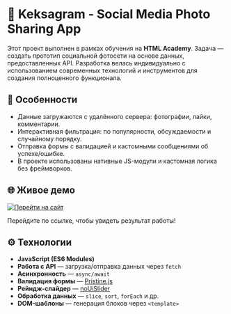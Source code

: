 # 🚀 Keksagram - Social Media Photo Sharing App

Этот проект выполнен в рамках обучения на **HTML Academy**.
Задача — создать прототип социальной фотосети на основе данных, предоставленных API.
Разработка велась индивидуально с использованием современных технологий и инструментов для создания полноценного функционала.

## 📌 Особенности

- Данные загружаются с удалённого сервера: фотографии, лайки, комментарии.
- Интерактивная фильтрация: по популярности, обсуждаемости и случайному порядку.
- Отправка формы с валидацией и кастомными сообщениями об успехе/ошибке.
- В проекте использованы нативные JS-модули и кастомная логика без фреймворков.

## 🌐 Живое демо

[![Перейти на сайт](https://img.shields.io/badge/Смотреть_сайт-8957e5?style=for-the-badge&logo=github&logoColor=white)](https://kristinanoskova.github.io/2235875-kekstagram-32/)

Перейдите по ссылке, чтобы увидеть результат работы!

## ⚙️ Технологии

- **JavaScript (ES6 Modules)**  
- **Работа с API** — загрузка/отправка данных через `fetch`  
- **Асинхронность** — `async/await`  
- **Валидация формы** — [Pristine.js](https://github.com/posabsolute/Pristine)  
- **Рейндж-слайдер** — [noUiSlider](https://github.com/miljko/noUiSlider)  
- **Обработка данных** — `slice`, `sort`, `forEach` и др.  
- **DOM-шаблоны** — генерация блоков через `<template>`
